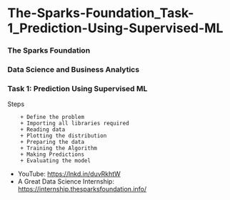 # The-Sparks-Foundation_Task-1_Prediction-Using-Supervised-ML

### The Sparks Foundation
### Data Science and Business Analytics
### Task 1: Prediction Using Supervised ML

Steps

        + Define the problem
        + Importing all libraries required 
        + Reading data
        + Plotting the distribution
        + Preparing the data
        + Training the Algorithm 
        + Making Predictions  
        + Evaluating the model 


- YouTube: https://lnkd.in/duvRkhtW
- A Great Data Science Internship: https://internship.thesparksfoundation.info/
